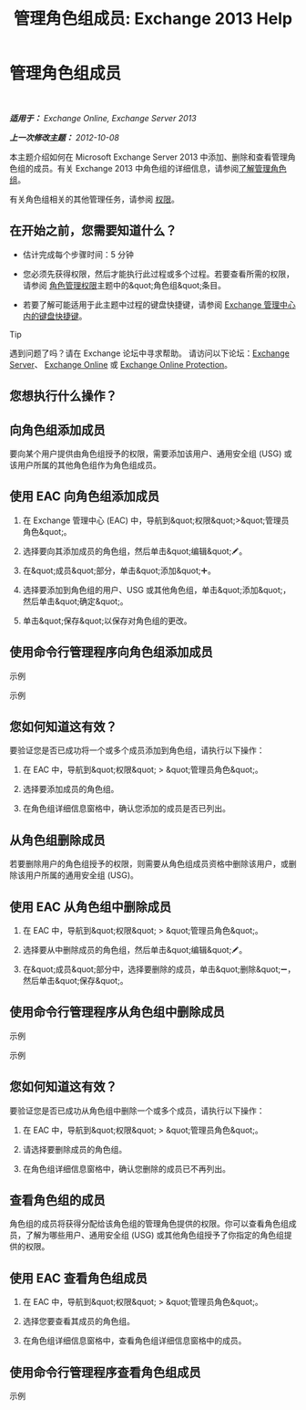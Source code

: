 ﻿---
title: '管理角色组成员: Exchange 2013 Help'
TOCTitle: 管理角色组成员
ms:assetid: c064729d-7cda-47fc-b105-acf4b300d430
ms:mtpsurl: https://technet.microsoft.com/zh-cn/library/JJ657492(v=EXCHG.150)
ms:contentKeyID: 50491583
ms.date: 05/21/2018
mtps_version: v=EXCHG.150
ms.translationtype: MT
---

# 管理角色组成员

 

_**适用于：** Exchange Online, Exchange Server 2013_

_**上一次修改主题：** 2012-10-08_

本主题介绍如何在 Microsoft Exchange Server 2013 中添加、删除和查看管理角色组的成员。有关 Exchange 2013 中角色组的详细信息，请参阅[了解管理角色组](understanding-management-role-groups-exchange-2013-help.md)。

有关角色组相关的其他管理任务，请参阅 [权限](permissions-exchange-2013-help.md)。

## 在开始之前，您需要知道什么？

  - 估计完成每个步骤时间：5 分钟

  - 您必须先获得权限，然后才能执行此过程或多个过程。若要查看所需的权限，请参阅 [角色管理权限](role-management-permissions-exchange-2013-help.md)主题中的\&quot;角色组\&quot;条目。

  - 若要了解可能适用于此主题中过程的键盘快捷键，请参阅 [Exchange 管理中心内的键盘快捷键](keyboard-shortcuts-in-the-exchange-admin-center-exchange-online-protection-help.md)。

> [!TIP]  
> 遇到问题了吗？请在 Exchange 论坛中寻求帮助。 请访问以下论坛：<a href="https://go.microsoft.com/fwlink/p/?linkid=60612">Exchange Server</a>、 <a href="https://go.microsoft.com/fwlink/p/?linkid=267542">Exchange Online</a> 或 <a href="https://go.microsoft.com/fwlink/p/?linkid=285351">Exchange Online Protection</a>。


## 您想执行什么操作？

## 向角色组添加成员

要向某个用户提供由角色组授予的权限，需要添加该用户、通用安全组 (USG) 或该用户所属的其他角色组作为角色组成员。

## 使用 EAC 向角色组添加成员

1.  在 Exchange 管理中心 (EAC) 中，导航到\&quot;权限\&quot;\>\&quot;管理员角色\&quot;。

2.  选择要向其添加成员的角色组，然后单击\&quot;编辑\&quot;![编辑图标](images/Bb124582.6f53ccb2-1f13-4c02-bea0-30690e6ea71d(EXCHG.150).gif "编辑图标")。

3.  在\&quot;成员\&quot;部分，单击\&quot;添加\&quot;![添加图标](images/JJ218640.c1e75329-d6d7-4073-a27d-498590bbb558(EXCHG.150).gif "添加图标")。

4.  选择要添加到角色组的用户、USG 或其他角色组，单击\&quot;添加\&quot;，然后单击\&quot;确定\&quot;。

5.  单击\&quot;保存\&quot;以保存对角色组的更改。

## 使用命令行管理程序向角色组添加成员

示例

示例

## 您如何知道这有效？

要验证您是否已成功将一个或多个成员添加到角色组，请执行以下操作：

1.  在 EAC 中，导航到\&quot;权限\&quot; \> \&quot;管理员角色\&quot;。

2.  选择要添加成员的角色组。

3.  在角色组详细信息窗格中，确认您添加的成员是否已列出。

## 从角色组删除成员

若要删除用户的角色组授予的权限，则需要从角色组成员资格中删除该用户，或删除该用户所属的通用安全组 (USG)。

## 使用 EAC 从角色组中删除成员

1.  在 EAC 中，导航到\&quot;权限\&quot; \> \&quot;管理员角色\&quot;。

2.  选择要从中删除成员的角色组，然后单击\&quot;编辑\&quot;![编辑图标](images/Bb124582.6f53ccb2-1f13-4c02-bea0-30690e6ea71d(EXCHG.150).gif "编辑图标")。

3.  在\&quot;成员\&quot;部分中，选择要删除的成员，单击\&quot;删除\&quot;![删除图标](images/JJ657492.479b6ced-8d64-4277-a725-f17fea202b28(EXCHG.150).gif "删除图标")，然后单击\&quot;保存\&quot;。

## 使用命令行管理程序从角色组中删除成员

示例

示例

## 您如何知道这有效？

要验证您是否已成功从角色组中删除一个或多个成员，请执行以下操作：

1.  在 EAC 中，导航到\&quot;权限\&quot; \> \&quot;管理员角色\&quot;。

2.  请选择要删除成员的角色组。

3.  在角色组详细信息窗格中，确认您删除的成员已不再列出。

## 查看角色组的成员

角色组的成员将获得分配给该角色组的管理角色提供的权限。你可以查看角色组成员，了解为哪些用户、通用安全组 (USG) 或其他角色组授予了你指定的角色组提供的权限。

## 使用 EAC 查看角色组成员

1.  在 EAC 中，导航到\&quot;权限\&quot; \> \&quot;管理员角色\&quot;。

2.  选择您要查看其成员的角色组。

3.  在角色组详细信息窗格中，查看角色组详细信息窗格中的成员。

## 使用命令行管理程序查看角色组成员

示例

